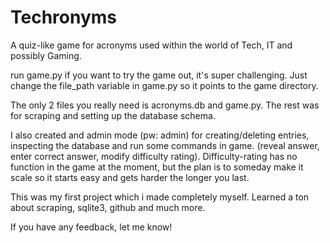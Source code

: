 # Techronyms

A quiz-like game for acronyms used within the world of Tech, IT and possibly Gaming.

run game.py if you want to try the game out, it's super challenging. Just change the file_path variable in game.py so it points to the game directory.

The only 2 files you really need is acronyms.db and game.py. The rest was for scraping and setting up the database schema.

I also created and admin mode (pw: admin) for creating/deleting entries, inspecting the database and run some commands in game.
(reveal answer, enter correct answer, modify difficulty rating). Difficulty-rating has no function in the game at the moment, but the plan is to someday make it scale so it starts easy and gets harder the longer you last.

This was my first project which i made completely myself. Learned a ton about scraping, sqlite3, github and much more.

If you have any feedback, let me know!  
